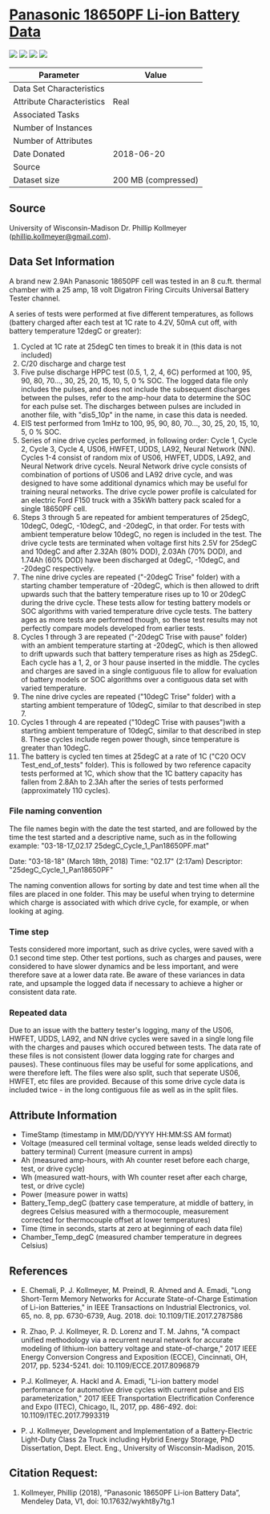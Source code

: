 # [Panasonic 18650PF Li-ion Battery Data](https://data.mendeley.com/datasets/wykht8y7tg/1#folder-df7a873b-ae5f-4a63-ab5c-8f9792b59429)
 
 ![](https://img.shields.io/badge/sector-battery-ff69b4.svg)
 ![](https://img.shields.io/badge/labeled-no-red.svg)
 ![](https://img.shields.io/badge/time--series-yes-blue.svg)
 ![](<https://img.shields.io/badge/simulation-no-red.svg>)

Parameter | Value
---- | ----
Data Set Characteristics |
Attribute Characteristics | Real
Associated Tasks | 
Number of Instances	| 
Number of Attributes | 
Date Donated | 2018-06-20
Source | 
Dataset size | 200 MB (compressed)

## Source
University of Wisconsin-Madison 
Dr. Phillip Kollmeyer (phillip.kollmeyer@gmail.com).

## Data Set Information
A brand new 2.9Ah Panasonic 18650PF cell was tested in an 8 cu.ft. thermal chamber with a 25 amp, 18 volt Digatron Firing Circuits Universal Battery Tester channel.

A series of tests were performed at five different temperatures, as follows (battery charged after each test at 1C rate to 4.2V, 50mA cut off, with battery temperature 12degC or greater):

1. Cycled at 1C rate at 25degC ten times to break it in (this data is not included)
2. C/20 discharge and charge test
3. Five pulse discharge HPPC test (0.5, 1, 2, 4, 6C) performed at 100, 95, 90, 80, 70..., 30, 25, 20, 15, 10, 5, 0 % SOC.  The logged data file only includes the pulses, and does not include the subsequent discharges between the pulses, refer to the amp-hour data to determine the SOC for each pulse set.  The discharges between pulses are included in another file, with "dis5_10p" in the name, in case this data is needed.
4. EIS test performed from 1mHz to 100, 95, 90, 80, 70..., 30, 25, 20, 15, 10, 5, 0 % SOC.
5. Series of nine drive cycles performed, in following order: Cycle 1, Cycle 2, Cycle 3, Cycle 4, US06, HWFET, UDDS, LA92, Neural Network (NN).  Cycles 1-4 consist of random mix of US06, HWFET, UDDS, LA92, and Neural Network drive cycels.  Neural Network drive cycle consists of combination of portions of US06 and LA92 drive cycle, and was designed to have some additional dynamics which may be useful for training neural networks.  The drive cycle power profile is calculated for an electric Ford F150 truck with a 35kWh battery pack scaled for a single 18650PF cell.
6. Steps 3 through 5 are repeated for ambient temperatures of 25degC, 10degC, 0degC, -10degC, and -20degC, in that order. For tests with ambient temperature below 10degC, no regen is included in the test.  The drive cycle tests are terminated when voltage first hits 2.5V for 25degC and 10degC and after 2.32Ah (80% DOD), 2.03Ah (70% DOD), and 1.74Ah (60% DOD) have been discharged at 0degC, -10degC, and -20degC respectively.
7. The nine drive cycles are repeated ("-20degC Trise" folder) with a starting chamber temperature of -20degC, which is then allowed to drift upwards such that the battery temperature rises up to 10 or 20degC during the drive cycle.  These tests allow for testing battery models or SOC algorithms with varied temperature drive cycle tests.  The battery ages as more tests are performed though, so these test results may not perfectly compare models developed from earlier tests.
8. Cycles 1 through 3 are repeated ("-20degC Trise with pause" folder) with an ambient temperature starting at -20degC, which is then allowed to drift upwards such that battery temperature rises as high as 25degC.  Each cycle has a 1, 2, or 3 hour pause inserted in the middle.  The cycles and charges are saved in a single contiguous file to allow for evaluation of battery models or SOC algorithms over a contiguous data set with varied temperature.
9. The nine drive cycles are repeated ("10degC Trise" folder) with a starting ambient temperature of 10degC, similar to that described in step 7.
10. Cycles 1 through 4 are repeated ("10degC Trise with pauses")with a starting ambient temperature of 10degC, similar to that described in step 8.  These cycles include regen power though, since temperature is greater than 10degC.
11. The battery is cycled ten times at 25degC at a rate of 1C ("C20 OCV Test_end_of_tests" folder).  This is followed by two reference capacity tests performed at 1C, which show that the 1C battery capacity has fallen from 2.8Ah to 2.3Ah after the series of tests performed (approximately 110 cycles).

### File naming convention
The file names begin with the date the test started, and are followed by the time the test started and a descriptive name, such as in the following example:
"03-18-17_02.17 25degC_Cycle_1_Pan18650PF.mat"

Date: "03-18-18" (March 18th, 2018)
Time: "02.17" (2:17am)
Descriptor: "25degC_Cycle_1_Pan18650PF"

The naming convention allows for sorting by date and test time when all the files are placed in one folder.  This may be useful when trying to determine which charge is associated with which drive cycle, for example, or when looking at aging.

### Time step
Tests considered more important, such as drive cycles, were saved with a 0.1 second time step.  Other test portions, such as charges and pauses, were considered to have slower dynamics and be less important, and were therefore save at a lower data rate.  Be aware of these variances in data rate, and upsample the logged data if necessary to achieve a higher or consistent data rate.

### Repeated data
Due to an issue with the battery tester's logging, many of the US06, HWFET, UDDS, LA92, and NN drive cycles were saved in a single long file with the charges and pauses which occured between tests.  The data rate of these files is not consistent (lower data logging rate for charges and pauses).  These continuous files may be useful for some applications, and were therefore left.  The files were also split, such that seperate US06, HWFET, etc files are provided.  Because of this some drive cycle data is included twice - in the long contiguous file as well as in the split files.

## Attribute Information
- TimeStamp (timestamp in MM/DD/YYYY HH:MM:SS AM format)
- Voltage (measured cell terminal voltage, sense leads welded directly to battery terminal)
  Current (measure current in amps)
- Ah (measured amp-hours, with Ah counter reset before each charge, test, or drive cycle)
- Wh (measured watt-hours, with Wh counter reset after each charge, test, or drive cycle)
- Power (measure power in watts)
- Battery_Temp_degC (battery case temperature, at middle of battery, in degrees Celsius measured with a thermocouple, measurement corrected for thermocouple offset at lower temperatures)
- Time (time in seconds, starts at zero at beginning of each data file)
- Chamber_Temp_degC (measured chamber temperature in degrees Celsius)

## References
* E. Chemali, P. J. Kollmeyer, M. Preindl, R. Ahmed and A. Emadi, "Long Short-Term Memory Networks for Accurate State-of-Charge Estimation of Li-ion Batteries," in IEEE Transactions on Industrial Electronics, vol. 65, no. 8, pp. 6730-6739, Aug. 2018. doi: 10.1109/TIE.2017.2787586

* R. Zhao, P. J. Kollmeyer, R. D. Lorenz and T. M. Jahns, "A compact unified methodology via a recurrent neural network for accurate modeling of lithium-ion battery voltage and state-of-charge," 2017 IEEE Energy Conversion Congress and Exposition (ECCE), Cincinnati, OH, 2017, pp. 5234-5241. doi: 10.1109/ECCE.2017.8096879

* P.J. Kollmeyer, A. Hackl and A. Emadi, "Li-ion battery model performance for automotive drive cycles with current pulse and EIS parameterization," 2017 IEEE Transportation Electrification Conference and Expo (ITEC), Chicago, IL, 2017, pp. 486-492. doi: 10.1109/ITEC.2017.7993319

* P. J. Kollmeyer, Development and Implementation of a Battery-Electric Light-Duty Class 2a Truck including Hybrid Energy Storage, PhD Dissertation, Dept. Elect. Eng., University of Wisconsin-Madison, 2015.

## Citation Request:
1. Kollmeyer, Phillip (2018), “Panasonic 18650PF Li-ion Battery Data”, Mendeley Data, V1, doi: 10.17632/wykht8y7tg.1
